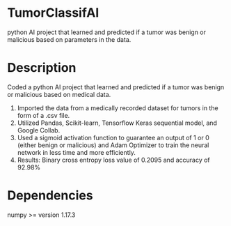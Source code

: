 # TumorClassifAI
python AI project that learned and predicted if a tumor was benign or malicious based on parameters in the data. 


# Description
Coded a python AI project that learned and predicted if a tumor was benign or
malicious based on medical data.
1. Imported the data from a medically recorded dataset for tumors in the
form of a .csv file.
2. Utilized Pandas, Scikit-learn, Tensorflow Keras sequential model, and
Google Collab.
3. Used a sigmoid activation function to guarantee an output of 1 or 0 (either
benign or malicious) and Adam Optimizer to train the neural network in
less time and more efficiently.
4. Results: Binary cross entropy loss value of 0.2095 and accuracy of
92.98%

# Dependencies
numpy >= version 1.17.3 
